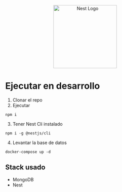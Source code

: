 <p align="center">
  <a href="http://nestjs.com/" target="blank"><img src="https://nestjs.com/img/logo-small.svg" width="200" alt="Nest Logo" /></a>
</p>

# Ejecutar en desarrollo

1. Clonar el repo
2. Ejecutar
```
npm i
```

3. Tener Nest Cli instalado
```
npm i -g @nestjs/cli
```

4. Levantar la base de datos
```
docker-compose up -d
```

## Stack usado
* MongoDB
* Nest